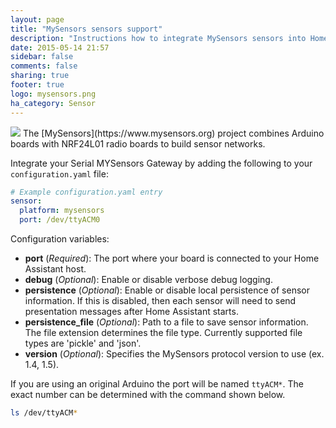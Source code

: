 ```yaml
---
layout: page
title: "MySensors sensors support"
description: "Instructions how to integrate MySensors sensors into Home Assistant."
date: 2015-05-14 21:57
sidebar: false
comments: false
sharing: true
footer: true
logo: mysensors.png
ha_category: Sensor
---
```


<img src='/images/supported_brands/mysensors.png' class='brand pull-right' />
The [MySensors](https://www.mysensors.org) project combines Arduino boards with NRF24L01 radio boards to build sensor networks.

Integrate your Serial MYSensors Gateway by adding the following to your `configuration.yaml` file:

```yaml
# Example configuration.yaml entry
sensor:
  platform: mysensors
  port: /dev/ttyACM0
```

Configuration variables:

- **port** (*Required*): The port where your board is connected to your Home Assistant host.
- **debug** (*Optional*): Enable or disable verbose debug logging.
- **persistence** (*Optional*): Enable or disable local persistence of sensor information. If this is disabled, then each sensor will need to send presentation messages after Home Assistant starts.
- **persistence_file** (*Optional*): Path to a file to save sensor information. The file extension determines the file type. Currently supported file types are 'pickle' and 'json'.
- **version** (*Optional*): Specifies the MySensors protocol version to use (ex. 1.4, 1.5).

If you are using an original Arduino the port will be named `ttyACM*`. The exact number can be determined with the command shown below.

```bash
ls /dev/ttyACM*
```

